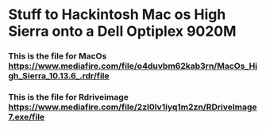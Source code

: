 
# Stuff to Hackintosh Mac os High Sierra onto a Dell Optiplex 9020M



### This is the file for MacOs https://www.mediafire.com/file/o4duvbm62kab3rn/MacOs_High_Sierra_10.13.6_.rdr/file


### This is the file for Rdriveimage https://www.mediafire.com/file/2zl0lv1iyq1m2zn/RDriveImage7.exe/file



